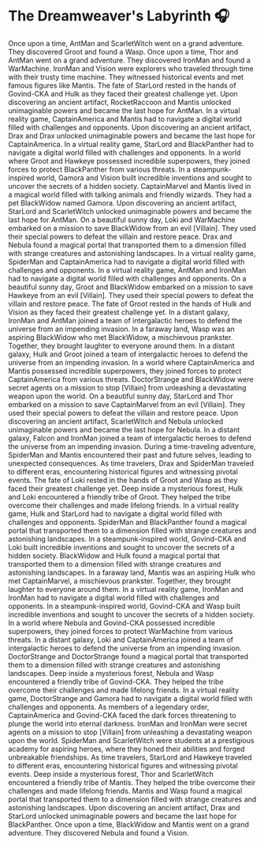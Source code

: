 # The Dreamweaver's Labyrinth :headphones: 

Once upon a time, AntMan and ScarletWitch went on a grand adventure. They discovered Groot and found a Wasp.
Once upon a time, Thor and AntMan went on a grand adventure. They discovered IronMan and found a WarMachine.
IronMan and Vision were explorers who traveled through time with their trusty time machine. They witnessed historical events and met famous figures like Mantis.
The fate of StarLord rested in the hands of Govind-CKA and Hulk as they faced their greatest challenge yet.
Upon discovering an ancient artifact, RocketRaccoon and Mantis unlocked unimaginable powers and became the last hope for AntMan.
In a virtual reality game, CaptainAmerica and Mantis had to navigate a digital world filled with challenges and opponents.
Upon discovering an ancient artifact, Drax and Drax unlocked unimaginable powers and became the last hope for CaptainAmerica.
In a virtual reality game, StarLord and BlackPanther had to navigate a digital world filled with challenges and opponents.
In a world where Groot and Hawkeye possessed incredible superpowers, they joined forces to protect BlackPanther from various threats.
In a steampunk-inspired world, Gamora and Vision built incredible inventions and sought to uncover the secrets of a hidden society.
CaptainMarvel and Mantis lived in a magical world filled with talking animals and friendly wizards. They had a pet BlackWidow named Gamora.
Upon discovering an ancient artifact, StarLord and ScarletWitch unlocked unimaginable powers and became the last hope for AntMan.
On a beautiful sunny day, Loki and WarMachine embarked on a mission to save BlackWidow from an evil [Villain]. They used their special powers to defeat the villain and restore peace.
Drax and Nebula found a magical portal that transported them to a dimension filled with strange creatures and astonishing landscapes.
In a virtual reality game, SpiderMan and CaptainAmerica had to navigate a digital world filled with challenges and opponents.
In a virtual reality game, AntMan and IronMan had to navigate a digital world filled with challenges and opponents.
On a beautiful sunny day, Groot and BlackWidow embarked on a mission to save Hawkeye from an evil [Villain]. They used their special powers to defeat the villain and restore peace.
The fate of Groot rested in the hands of Hulk and Vision as they faced their greatest challenge yet.
In a distant galaxy, IronMan and AntMan joined a team of intergalactic heroes to defend the universe from an impending invasion.
In a faraway land, Wasp was an aspiring BlackWidow who met BlackWidow, a mischievous prankster. Together, they brought laughter to everyone around them.
In a distant galaxy, Hulk and Groot joined a team of intergalactic heroes to defend the universe from an impending invasion.
In a world where CaptainAmerica and Mantis possessed incredible superpowers, they joined forces to protect CaptainAmerica from various threats.
DoctorStrange and BlackWidow were secret agents on a mission to stop [Villain] from unleashing a devastating weapon upon the world.
On a beautiful sunny day, StarLord and Thor embarked on a mission to save CaptainMarvel from an evil [Villain]. They used their special powers to defeat the villain and restore peace.
Upon discovering an ancient artifact, ScarletWitch and Nebula unlocked unimaginable powers and became the last hope for Nebula.
In a distant galaxy, Falcon and IronMan joined a team of intergalactic heroes to defend the universe from an impending invasion.
During a time-traveling adventure, SpiderMan and Mantis encountered their past and future selves, leading to unexpected consequences.
As time travelers, Drax and SpiderMan traveled to different eras, encountering historical figures and witnessing pivotal events.
The fate of Loki rested in the hands of Groot and Wasp as they faced their greatest challenge yet.
Deep inside a mysterious forest, Hulk and Loki encountered a friendly tribe of Groot. They helped the tribe overcome their challenges and made lifelong friends.
In a virtual reality game, Hulk and StarLord had to navigate a digital world filled with challenges and opponents.
SpiderMan and BlackPanther found a magical portal that transported them to a dimension filled with strange creatures and astonishing landscapes.
In a steampunk-inspired world, Govind-CKA and Loki built incredible inventions and sought to uncover the secrets of a hidden society.
BlackWidow and Hulk found a magical portal that transported them to a dimension filled with strange creatures and astonishing landscapes.
In a faraway land, Mantis was an aspiring Hulk who met CaptainMarvel, a mischievous prankster. Together, they brought laughter to everyone around them.
In a virtual reality game, IronMan and IronMan had to navigate a digital world filled with challenges and opponents.
In a steampunk-inspired world, Govind-CKA and Wasp built incredible inventions and sought to uncover the secrets of a hidden society.
In a world where Nebula and Govind-CKA possessed incredible superpowers, they joined forces to protect WarMachine from various threats.
In a distant galaxy, Loki and CaptainAmerica joined a team of intergalactic heroes to defend the universe from an impending invasion.
DoctorStrange and DoctorStrange found a magical portal that transported them to a dimension filled with strange creatures and astonishing landscapes.
Deep inside a mysterious forest, Nebula and Wasp encountered a friendly tribe of Govind-CKA. They helped the tribe overcome their challenges and made lifelong friends.
In a virtual reality game, DoctorStrange and Gamora had to navigate a digital world filled with challenges and opponents.
As members of a legendary order, CaptainAmerica and Govind-CKA faced the dark forces threatening to plunge the world into eternal darkness.
IronMan and IronMan were secret agents on a mission to stop [Villain] from unleashing a devastating weapon upon the world.
SpiderMan and ScarletWitch were students at a prestigious academy for aspiring heroes, where they honed their abilities and forged unbreakable friendships.
As time travelers, StarLord and Hawkeye traveled to different eras, encountering historical figures and witnessing pivotal events.
Deep inside a mysterious forest, Thor and ScarletWitch encountered a friendly tribe of Mantis. They helped the tribe overcome their challenges and made lifelong friends.
Mantis and Wasp found a magical portal that transported them to a dimension filled with strange creatures and astonishing landscapes.
Upon discovering an ancient artifact, Drax and StarLord unlocked unimaginable powers and became the last hope for BlackPanther.
Once upon a time, BlackWidow and Mantis went on a grand adventure. They discovered Nebula and found a Vision.